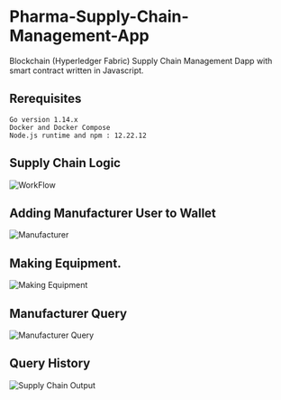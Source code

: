 # Pharma-Supply-Chain-Management-App 

Blockchain (Hyperledger Fabric) Supply Chain Management Dapp with smart contract written in Javascript.

## Rerequisites 
    
    Go version 1.14.x
    Docker and Docker Compose
    Node.js runtime and npm : 12.22.12

## Supply Chain Logic 

  ![WorkFlow](https://user-images.githubusercontent.com/71092045/231831244-28980929-eb88-495e-958d-51203906950a.png)

## Adding Manufacturer User to Wallet
![Manufacturer](https://user-images.githubusercontent.com/71092045/231832790-1c0559d0-bd9c-4c2e-8c56-bf0878168f67.png)

## Making Equipment.
![Making Equipment](https://user-images.githubusercontent.com/71092045/231833355-ae640dcd-b6c4-4e1a-b901-a318183ee30d.png)

## Manufacturer Query
![Manufacturer Query](https://user-images.githubusercontent.com/71092045/231832900-9f441ffb-ea98-4d90-a5fa-1995359260c3.png)

## Query History
![Supply Chain Output](https://user-images.githubusercontent.com/71092045/231832476-a4891bf8-6a72-4656-a6ac-1ccba7c9a9a2.png)
